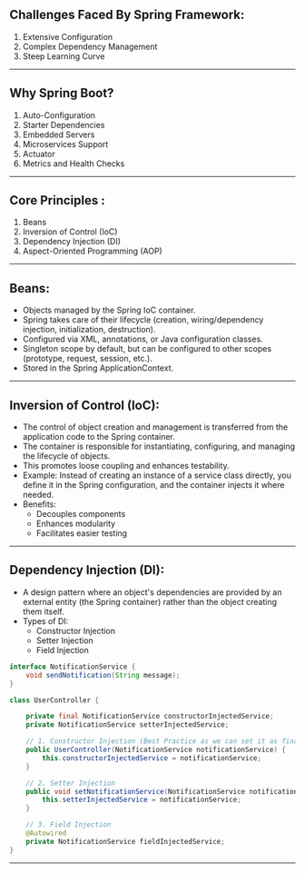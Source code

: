 ## Challenges Faced By Spring Framework:
1. Extensive Configuration
2. Complex Dependency Management
3. Steep Learning Curve
---

## Why Spring Boot?
1. Auto-Configuration
2. Starter Dependencies
3. Embedded Servers
4. Microservices Support
5. Actuator
6. Metrics and Health Checks
---

## Core Principles :
1. Beans
2. Inversion of Control (IoC)
3. Dependency Injection (DI)
4. Aspect-Oriented Programming (AOP)
---
## Beans:
- Objects managed by the Spring IoC container.
- Spring takes care of their lifecycle (creation, wiring/dependency injection, initialization, destruction).
- Configured via XML, annotations, or Java configuration classes.
- Singleton scope by default, but can be configured to other scopes (prototype, request, session, etc.).
- Stored in the Spring ApplicationContext.

---
## Inversion of Control (IoC):
- The control of object creation and management is transferred from the application code to the Spring container.
- The container is responsible for instantiating, configuring, and managing the lifecycle of objects.
- This promotes loose coupling and enhances testability.
- Example: Instead of creating an instance of a service class directly, you define it in the Spring configuration, and the container injects it where needed.
- Benefits:
  - Decouples components
  - Enhances modularity
  - Facilitates easier testing

---
## Dependency Injection (DI):
- A design pattern where an object's dependencies are provided by an external entity (the Spring container) rather than the object creating them itself.
- Types of DI:
  - Constructor Injection
  - Setter Injection
  - Field Injection
```java
interface NotificationService {
    void sendNotification(String message);
}

class UserController {

    private final NotificationService constructorInjectedService;
    private NotificationService setterInjectedService;

    // 1. Constructor Injection (Best Practice as we can set it as final)
    public UserController(NotificationService notificationService) {
        this.constructorInjectedService = notificationService;
    }

    // 2. Setter Injection
    public void setNotificationService(NotificationService notificationService) {
        this.setterInjectedService = notificationService;
    }

    // 3. Field Injection
    @Autowired
    private NotificationService fieldInjectedService;
}
```
--- 
